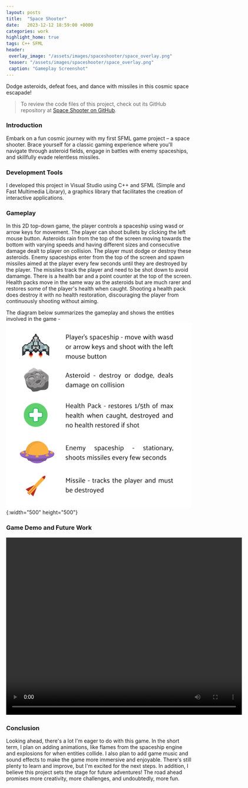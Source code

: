 ```yaml
---
layout: posts
title:  "Space Shooter"
date:   2023-12-12 18:59:00 +0000
categories: work
highlight_home: true
tags: C++ SFML
header:
 overlay_image: "/assets/images/spaceshooter/space_overlay.png"
 teaser: "/assets/images/spaceshooter/space_overlay.png"
 caption: "Gameplay Screenshot"
---
```


Dodge asteroids, defeat foes, and dance with missiles in this cosmic space escapade!

> To review the code files of this project, check out its GitHub repository at [Space Shooter on GitHub](https://github.com/nidhi-u/SpaceShooter).

### Introduction
Embark on a fun cosmic journey with my first SFML game project – a space shooter. Brace yourself for a classic gaming experience where you'll navigate through asteroid fields, engage in battles with enemy spaceships, and skillfully evade relentless missiles.

### Development Tools
I developed this project in Visual Studio using C++ and SFML (Simple and Fast Multimedia Library), a graphics library that facilitates the creation of interactive applications. 

### Gameplay
In this 2D top-down game, the player controls a spaceship using wasd or arrow keys for movement. The player can shoot bullets by clicking the left mouse button. 
Asteroids rain from the top of the screen moving towards the bottom with varying speeds and having different sizes and consecutive damage dealt to player on collision. The player must dodge or destroy these asteroids. 
Enemy spaceships enter from the top of the screen and spawn missiles aimed at the player every few seconds until they are destroyed by the player. The missiles track the player and need to be shot down to avoid damamge. 
There is a health bar and a point counter at the top of the screen. 
Health packs move in the same way as the asteroids but are much rarer and restores some of the player's health when caught. Shooting a health pack does destroy it with no health restoration, discouraging the player from continuously shooting without aiming.

The diagram below summarizes the gameplay and shows the entities involved in the game - 
![Game Entities and their Functions](/assets/images/spaceshooter/elements.png){:width="500" height="500"}

### Game Demo and Future Work
<video width="640" height="480" controls loop>
  <source src="/assets/images/spaceshooter/space_demo.mp4" type="video/mp4">
  Your browser does not support the video tag.
</video>

### Conclusion
Looking ahead, there's a lot I'm eager to do with this game. In the short term, I plan on adding animations, like flames from the spaceship engine and explosions for when entities collide. I also plan to add game music and sound effects to make the game more immersive and enjoyable. There's still plenty to learn and improve, but I'm excited for the next steps. In addition, I believe this project sets the stage for future adventures! The road ahead promises more creativity, more challenges, and undoubtedly, more fun.

<br>
<br>
<br>
<br>
<br>
<br>